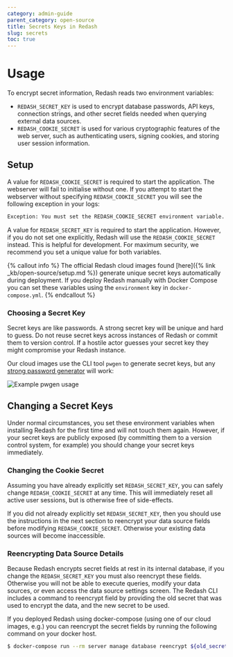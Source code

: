 ```yaml
---
category: admin-guide
parent_category: open-source
title: Secrets Keys in Redash
slug: secrets
toc: true
---
```


# Usage
To encrypt secret information, Redash reads two environment variables:

- `REDASH_SECRET_KEY` is used to encrypt database passwords, API keys, connection strings, and other secret fields needed when querying external data sources. 
- `REDASH_COOKIE_SECRET` is used for various cryptographic features of the web server, such as authenticating users, signing cookies, and storing user session information.

## Setup

A value for `REDASH_COOKIE_SECRET` is required to start the application. The webserver will fail to initialise without one. If you attempt to start the webserver without specifying `REDASH_COOKIE_SECRET` you will see the following exception in your logs:

```bash
Exception: You must set the REDASH_COOKIE_SECRET environment variable.
```

A value for `REDASH_SECRET_KEY` is required to start the application. However, if you do not set one explicitly, Redash will use the `REDASH_COOKIE_SECRET` instead. This is helpful for development. For maximum security, we recommend you set a unique value for both variables.

{% callout info %}
The official Redash cloud images found [here]({% link _kb/open-source/setup.md %}) generate unique secret keys automatically during deployment. If you deploy Redash manually with Docker Compose you can set these variables using the `environment` key in `docker-compose.yml`.
{% endcallout %}

### Choosing a Secret Key

Secret keys are like passwords. A strong secret key will be unique and hard to guess. Do not reuse secret keys across instances of Redash or commit them to version control. If a hostile actor guesses your secret key they might compromise your Redash instance. 

Our cloud images use the CLI tool `pwgen` to generate secret keys, but any [strong password generator](https://duckduckgo.com/?q=pwgen+32+strong) will work:

![Example pwgen usage](/assets/images/docs/gitbook/pwgen-example.png)

## Changing a Secret Keys

Under normal circumstances, you set these environment variables when installing Redash for the first time and will not touch them again. However, if your secret keys are publicly exposed (by committing them to a version control system, for example) you should change your secret keys immediately.

### Changing the Cookie Secret

Assuming you have already explicitly set `REDASH_SECRET_KEY`, you can safely change `REDASH_COOKIE_SECRET` at any time. This will immediately reset all active user sessions, but is otherwise free of side-effects.

If you did not already explicitly set `REDASH_SECRET_KEY`, then you should use the instructions in the next section to reencrypt your data source fields before modifying `REDASH_COOKIE_SECRET`. Otherwise your existing data sources will become inaccessible.

### Reencrypting Data Source Details

Because Redash encrypts secret fields at rest in its internal database, if you change the `REDASH_SECRET_KEY` you must also reencrypt these fields. Otherwise you will not be able to execute queries, modify your data sources, or even access the data source settings screen. The Redash CLI includes a command to reencrypt field by providing the old secret that was used to encrypt the data, and the new secret to be used.

If you deployed Redash using docker-compose (using one of our cloud images, e.g.) you can reencrypt the secret fields by running the following command on your docker host.

```bash
$ docker-compose run --rm server manage database reencrypt ${old_secret} ${new_secret}
```
